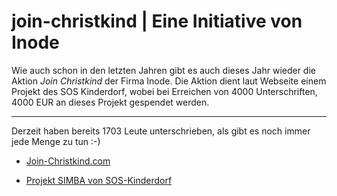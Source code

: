 # join-christkind | Eine Initiative von Inode

<img src="http://www.zerokspot.com/uploads/joinchristkind.jpg" alt="" class="left"/>Wie auch schon in den letzten Jahren gibt es auch dieses Jahr wieder die Aktion <em>Join Christkind</em> der Firma Inode.  Die Aktion dient laut Webseite einem Projekt des SOS Kinderdorf, wobei bei Erreichen von 4000 Unterschriften, 4000 EUR an dieses Projekt gespendet werden.

-------------------------------



Derzeit haben bereits 1703 Leute unterschrieben, als gibt es noch immer jede Menge zu tun :-)



* <a href="http://www.join-christkind.com">Join-Christkind.com</a>

* <a href="http://www.sos-kinderdorf.at/cgi-bin/sos/jsp/retrieve.do?lang=de&site=AT&nav=3.4&fn=campa_041201_simba_geat.xml&jwppid=inode&jwpbid=christkind_simba">Projekt SIMBA von SOS-Kinderdorf</a>
